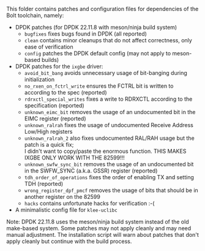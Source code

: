  This folder contains patches and configuration files for dependencies of the Bolt toolchain, namely:
- DPDK patches (for DPDK 22.11.8 with meson/ninja build system)
  - `bugfixes` fixes bugs found in DPDK (all reported)
  - `clean` contains minor cleanups that do not affect correctness, only ease of verification
  - `config` patches the DPDK default config (may not apply to meson-based builds)
- DPDK patches for the `ixgbe` driver:
  - `avoid_bit_bang` avoids unnecessary usage of bit-banging during initialization
  - `no_rxen_on_fctrl_write` ensures the FCTRL bit is written to according to the spec (reported)
  - `rdrxctl_special_writes` fixes a write to RDRXCTL according to the specification (reported)
  - `unknown_eimc_bit` removes the usage of an undocumented bit in the EIMC register (reported)
  - `unknown_ralrah` fixes the usage of undocumented Receive Address Low/High registers
  - `unknown_ralrah_2` also fixes undocumented RAL/RAH usage but the patch is a quick fix;  
    I didn't want to copy/paste the enormous function. THIS MAKES IXGBE ONLY WORK WITH THE 82599!!!
  - `unknown_swfw_sync_bit` removes the usage of an undocumented bit in the SWFW_SYNC (a.k.a. GSSR) register (reported)
  - `tdh_order_of_operations` fixes the order of enabling TX and setting TDH (reported)
  - `wrong_register_dpf_pmcf` removes the usage of bits that should be in another register on the 82599
  - `hacks` contains unfortunate hacks for verification :-(
- A minimalistic config file for `klee-uclibc`

Note: DPDK 22.11.8 uses the meson/ninja build system instead of the old make-based system. 
Some patches may not apply cleanly and may need manual adjustment. The installation script 
will warn about patches that don't apply cleanly but continue with the build process.
